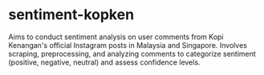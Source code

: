 # sentiment-kopken
Aims to conduct sentiment analysis on user comments from Kopi Kenangan's official Instagram posts in Malaysia and Singapore. Involves scraping, preprocessing, and analyzing comments to categorize sentiment (positive, negative, neutral) and assess confidence levels.
